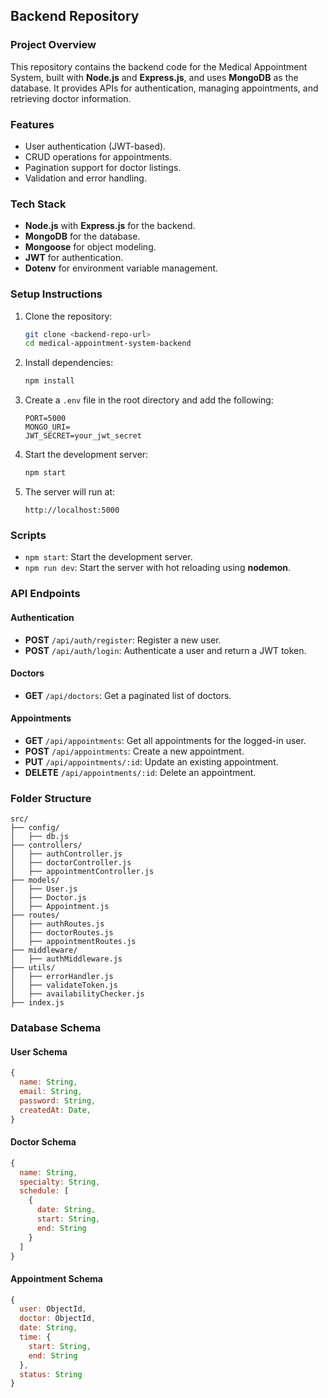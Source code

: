 ## Backend Repository

### **Project Overview**
This repository contains the backend code for the Medical Appointment System, built with **Node.js** and **Express.js**, and uses **MongoDB** as the database. It provides APIs for authentication, managing appointments, and retrieving doctor information.

### **Features**
- User authentication (JWT-based).
- CRUD operations for appointments.
- Pagination support for doctor listings.
- Validation and error handling.

### **Tech Stack**
- **Node.js** with **Express.js** for the backend.
- **MongoDB** for the database.
- **Mongoose** for object modeling.
- **JWT** for authentication.
- **Dotenv** for environment variable management.

### **Setup Instructions**

1. Clone the repository:
   ```bash
   git clone <backend-repo-url>
   cd medical-appointment-system-backend
   ```

2. Install dependencies:
   ```bash
   npm install
   ```

3. Create a `.env` file in the root directory and add the following:
   ```env
   PORT=5000
   MONGO_URI=
   JWT_SECRET=your_jwt_secret
   ```

4. Start the development server:
   ```bash
   npm start
   ```

5. The server will run at:
   ```
   http://localhost:5000
   ```

### **Scripts**
- `npm start`: Start the development server.
- `npm run dev`: Start the server with hot reloading using **nodemon**.

### **API Endpoints**

#### Authentication
- **POST** `/api/auth/register`: Register a new user.
- **POST** `/api/auth/login`: Authenticate a user and return a JWT token.

#### Doctors
- **GET** `/api/doctors`: Get a paginated list of doctors.

#### Appointments
- **GET** `/api/appointments`: Get all appointments for the logged-in user.
- **POST** `/api/appointments`: Create a new appointment.
- **PUT** `/api/appointments/:id`: Update an existing appointment.
- **DELETE** `/api/appointments/:id`: Delete an appointment.

### **Folder Structure**
```
src/
├── config/
│   ├── db.js
├── controllers/
│   ├── authController.js
│   ├── doctorController.js
│   ├── appointmentController.js
├── models/
│   ├── User.js
│   ├── Doctor.js
│   ├── Appointment.js
├── routes/
│   ├── authRoutes.js
│   ├── doctorRoutes.js
│   ├── appointmentRoutes.js
├── middleware/
│   ├── authMiddleware.js
├── utils/
│   ├── errorHandler.js
│   ├── validateToken.js
│   ├── availabilityChecker.js
├── index.js
```

### **Database Schema**
#### User Schema
```javascript
{
  name: String,
  email: String,
  password: String,
  createdAt: Date,
}
```
#### Doctor Schema
```javascript
{
  name: String,
  specialty: String,
  schedule: [
    {
      date: String,
      start: String,
      end: String
    }
  ]
}
```
#### Appointment Schema
```javascript
{
  user: ObjectId,
  doctor: ObjectId,
  date: String,
  time: {
    start: String,
    end: String
  },
  status: String
}
```